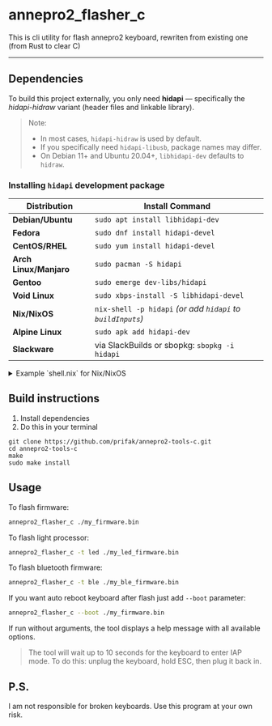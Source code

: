 # annepro2_flasher_c
This is cli utility for flash annepro2 keyboard, rewriten from existing one (from Rust to clear C)

---

## Dependencies

To build this project externally, you only need **hidapi** — specifically the *hidapi-hidraw* variant (header files and linkable library).

> Note:  
> - In most cases, `hidapi-hidraw` is used by default.  
> - If you specifically need `hidapi-libusb`, package names may differ.  
> - On Debian 11+ and Ubuntu 20.04+, `libhidapi-dev` defaults to `hidraw`.

### Installing `hidapi` development package

| Distribution         | Install Command                                                                 |
|----------------------|----------------------------------------------------------------------------------|
| **Debian/Ubuntu**    | `sudo apt install libhidapi-dev`                                                |
| **Fedora**           | `sudo dnf install hidapi-devel`                                                 |
| **CentOS/RHEL**      | `sudo yum install hidapi-devel`                                                 |
| **Arch Linux/Manjaro** | `sudo pacman -S hidapi`                                                       |
| **Gentoo**           | `sudo emerge dev-libs/hidapi`                                                   |
| **Void Linux**       | `sudo xbps-install -S libhidapi-devel`                                          |
| **Nix/NixOS**        | `nix-shell -p hidapi` *(or add `hidapi` to `buildInputs`)*                      |
| **Alpine Linux**     | `sudo apk add hidapi-dev`                                                       |
| **Slackware**        | via SlackBuilds or sbopkg: `sbopkg -i hidapi`                                   |

<details>
<summary>Example `shell.nix` for Nix/NixOS</summary>

```nix
{ pkgs ? import <nixpkgs> {} }:
pkgs.mkShell {
  buildInputs = [ pkgs.hidapi ];
}
```
</details>

## Build instructions
  1. Install dependencies
  2. Do this in your terminal

    git clone https://github.com/prifak/annepro2-tools-c.git
    cd annepro2-tools-c
    make
    sudo make install

## Usage 
To flash firmware:
```bash
annepro2_flasher_c ./my_firmware.bin
```

To flash light processor:
```bash
annepro2_flasher_c -t led ./my_led_firmware.bin
```

To flash bluetooth firmware:
```bash
annepro2_flasher_c -t ble ./my_ble_firmware.bin
```
If you want auto reboot keyboard after flash just add ```--boot``` parameter:
```bash
annepro2_flasher_c --boot ./my_firmware.bin
```
If run without arguments, the tool displays a help message with all available options.

> The tool will wait up to 10 seconds for the keyboard to enter IAP mode.
> To do this: unplug the keyboard, hold ESC, then plug it back in.

## P.S.
  I am not responsible for broken keyboards. Use this program at your own risk.
    

